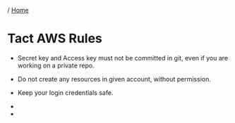 / [Home](index.md) 

# Tact AWS Rules 

- Secret key and Access key must not be committed in git, even if you are working on a private repo.

- Do not create any resources in given account, without permission.

- Keep your login credentials safe.

- 

- 